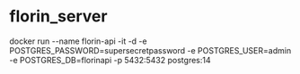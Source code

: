 # florin_server
docker run --name florin-api -it -d -e POSTGRES_PASSWORD=supersecretpassword -e POSTGRES_USER=admin -e POSTGRES_DB=florinapi -p 5432:5432 postgres:14
